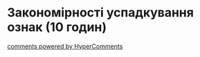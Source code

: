 <div id="hypercomments_widget" class="js-hypercomments-widget invisible"></div>

# Закономірності успадкування ознак (10 годин)



<div class="js-hypercomments-container">
<a href="http://hypercomments.com" class="hc-link" title="comments widget">comments powered by HyperComments</a>
</div>